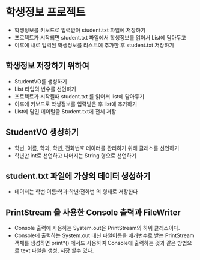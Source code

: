 # 학생정보 프로젝트
* 학생정보를 키보드로 입력받아 student.txt 파일에 저장하기
* 프로젝트가 시작되면 student.txt 파일에서 학생정보를 읽어서
List에 담아두고
* 이후에 새로 입력된 학생정보를 리스트에 추가한 후 
student.txt 저장하기

## 학생정보 저장하기 위하여
* StudentVO를 생성하기
* List<StudentVO> 타입의 변수를 선언하기
* 프로젝트가 시작될때 student.txt 를 읽어서 list에 담아두기
* 이후에 키보드로 학생정보를 입력받은 후 list에 추가하기
* List에 담긴 데이털글 Student.txt에 전체 저장

## StudentVO 생성하기
* 학번, 이름, 학과, 학년, 전화번호 데이터를 관리하기 위해 
클래스를 선언하기
* 학년만 int로 선언하고 나머지는 String 형으로 선언하기

## student.txt 파일에 가상의 데이터 생성하기
* 데이터는 학번:이름:학과:학년:전화번 의 형태로 저장한다

## PrintStream 을 사용한 Console 출력과 FileWriter
* Console 출력에 사용하는 System.out은 PrintStream의
하위 클래스이다.
* Console에 출력하는 System.out 대신 파일이름을 매개변수로 받는
PrintStream 객체를 생성하면 print*() 메서드 사용하여 Console에 
출력하는 것과 같은 방법으로 text 파일을 생성, 저장 할수 있다.